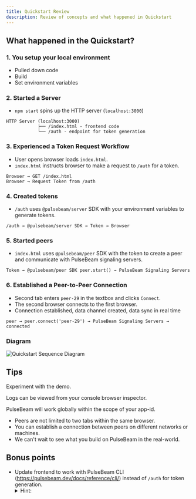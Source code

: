 ```yaml
---
title: Quickstart Review
description: Review of concepts and what happened in Quickstart
---
```


## What happened in the Quickstart?

### 1. You setup your local environment

* Pulled down code
* Build
* Set environment variables

### 2. Started a Server

* `npm start` spins up the HTTP server (`localhost:3000`)

```
HTTP Server (localhost:3000)
            ├── /index.html - frontend code
            └── /auth - endpoint for token generation
```

### 3. Experienced a Token Request Workflow
* User opens browser loads `index.html`.
* `index.html` instructs browser to make a request to `/auth` for a token.
```
Browser → GET /index.html
Browser → Request Token from /auth
```

### 4. Created tokens

* `/auth` uses `@pulsebeam/server` SDK with your environment variables to generate tokens.

```
/auth → @pulsebeam/server SDK → Token → Browser
```

### 5. Started peers

* `index.html` uses `@pulsebeam/peer` SDK with the token to create a peer and communicate with PulseBeam signaling servers.

```
Token → @pulsebeam/peer SDK peer.start() → PulseBeam Signaling Servers
```

### 6. Established a Peer-to-Peer Connection

* Second tab enters `peer-29` in the textbox and clicks `Connect`.
* The second browser connects to the first browser.
* Connection established, data channel created, data sync in real time
```
peer → peer.connect('peer-29') → PulseBeam Signaling Servers → connected
```

### Diagram

![Quickstart Sequence Diagram](../../../../assets/getting-started.quick-start.seq.svg)

## Tips 

Experiment with the demo.

Logs can be viewed from your console browser inspector.

PulseBeam will work globally within the scope of your app-id.
* Peers are not limited to two tabs within the same browser.
* You can establish a connection between peers on different networks or machines.
* We can't wait to see what you build on PulseBeam in the real-world.

## Bonus points
* Update frontend to work with PulseBeam CLI (https://pulsebeam.dev/docs/reference/cli/) instead of `/auth` for token generation. 
    <details>
    <summary>Hint: </summary>
    One way is to create another input for <code>token</code>, and add a <code>peer.start()</code> button.
    </details>

